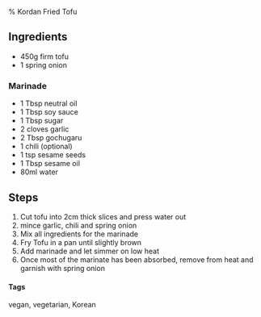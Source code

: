 % Kordan Fried Tofu

## Ingredients 

* 450g firm tofu
* 1 spring onion 

### Marinade 

* 1 Tbsp neutral oil
* 1 Tbsp soy sauce
* 1 Tbsp sugar 
* 2 cloves garlic 
* 2 Tbsp gochugaru
* 1 chili (optional)
* 1 tsp sesame seeds 
* 1 Tbsp sesame oil 
* 80ml water

## Steps 

1. Cut tofu into 2cm thick slices and press water out
2. mince garlic, chili and spring onion
3. Mix all ingredients for the marinade 
4. Fry Tofu in a pan until slightly brown
5. Add marinade and let simmer on low heat
6. Once most of the marinate has been absorbed, remove from heat and garnish with spring onion

#### Tags
vegan, vegetarian, Korean
